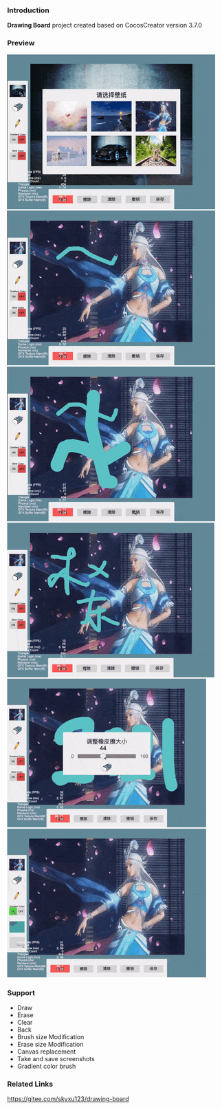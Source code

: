 ### Introduction
**Drawing Board** project created based on CocosCreator version 3.7.0

### Preview
![image](../../../gif/202203/2022032011.gif)
![image](../../../gif/202203/2022032012.gif)
![image](../../../gif/202203/2022032013.gif)
![image](../../../gif/202203/2022032014.gif)
![image](../../../gif/202203/2022032015.gif)
![image](../../../gif/202203/2022032016.gif)

### Support
- Draw
- Erase
- Clear
- Back
- Brush size Modification
- Erase size Modification
- Canvas replacement
- Take and save screenshots
- Gradient color brush

### Related Links
https://gitee.com/skyxu123/drawing-board
